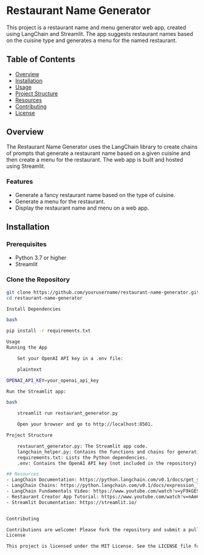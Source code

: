 # Restaurant Name Generator

This project is a restaurant name and menu generator web app, created using LangChain and Streamlit. The app suggests restaurant names based on the cuisine type and generates a menu for the named restaurant.

## Table of Contents

- [Overview](#overview)
- [Installation](#installation)
- [Usage](#usage)
- [Project Structure](#project-structure)
- [Resources](#resources)
- [Contributing](#contributing)
- [License](#license)

## Overview

The Restaurant Name Generator uses the LangChain library to create chains of prompts that generate a restaurant name based on a given cuisine and then create a menu for the restaurant. The web app is built and hosted using Streamlit.

### Features

- Generate a fancy restaurant name based on the type of cuisine.
- Generate a menu for the restaurant.
- Display the restaurant name and menu on a web app.

## Installation

### Prerequisites

- Python 3.7 or higher
- Streamlit

### Clone the Repository

```bash
git clone https://github.com/yourusername/restaurant-name-generator.git
cd restaurant-name-generator

Install Dependencies

bash

pip install -r requirements.txt

Usage
Running the App

    Set your OpenAI API key in a .env file:

    plaintext

OPENAI_API_KEY=your_openai_api_key

Run the Streamlit app:

bash

    streamlit run restaurant_generator.py

    Open your browser and go to http://localhost:8501.

Project Structure

    restaurant_generator.py: The Streamlit app code.
    langchain_helper.py: Contains the functions and chains for generating restaurant names and menus.
    requirements.txt: Lists the Python dependencies.
    .env: Contains the OpenAI API key (not included in the repository).

## Resources
- LangChain Documentation: https://python.langchain.com/v0.1/docs/get_started/introduction
- LangChain Chains: https://python.langchain.com/v0.1/docs/expression_language/cookbook/multiple_chains/
- LangChain Fundamentals Video: https://www.youtube.com/watch?v=yF9kGESAi3M&t=3811s
- Restaurant Creator App Tutorial: https://www.youtube.com/watch?v=nAmC7SoVLd8&t=1614s
- Streamlit Documentation: https://streamlit.io/


Contributing

Contributions are welcome! Please fork the repository and submit a pull request with your changes.
License

This project is licensed under the MIT License. See the LICENSE file for details.
```
